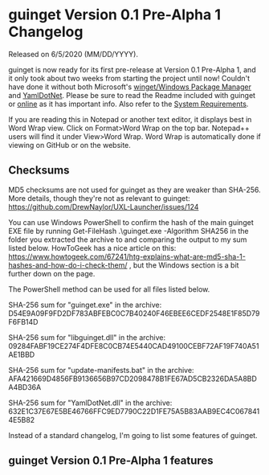 # guinget Version 0.1 Pre-Alpha 1 Changelog
Released on 6/5/2020 (MM/DD/YYYY).

guinget is now ready for its first pre-release at Version 0.1 Pre-Alpha 1, and it only took about two weeks from starting the project until now! Couldn't have done it without both Microsoft's [winget/Windows Package Manager](https://github.com/microsoft/winget-cli) and [YamlDotNet](https://github.com/aaubry/YamlDotNet). Please be sure to read the Readme included with guinget or [online](https://github.com/DrewNaylor/guinget/blob/master/docs/readmes/readme-v0.1-prealpha1.txt ) as it has important info. Also refer to the [System Requirements](https://drew-naylor.com/guinget/system-requirements ).

If you are reading this in Notepad or another text editor, it displays best in Word Wrap view. Click on Format>Word Wrap on the top bar. Notepad++ users will find it under View>Word Wrap. Word Wrap is automatically done if viewing on GitHub or on the website.

## Checksums

MD5 checksums are not used for guinget as they are weaker than SHA-256. More details, though they're not as relevant to guinget:
https://github.com/DrewNaylor/UXL-Launcher/issues/124

You can use Windows PowerShell to confirm the hash of the main guinget EXE file by running
Get-FileHash .\guinget.exe -Algorithm SHA256 in the folder you extracted the archive to and comparing the output to my sum listed below. HowToGeek has a nice article on this:
https://www.howtogeek.com/67241/htg-explains-what-are-md5-sha-1-hashes-and-how-do-i-check-them/ , but the Windows section is a bit further down on the page.

The PowerShell method can be used for all files listed below.

SHA-256 sum for "guinget.exe" in the archive:
D54E9A09F9FD2DF783ABFEBC0C7B40240F46EBEE6CEDF2548E1F85D79F6FB14D

SHA-256 sum for "libguinget.dll" in the archive:
09284FABF19CE274F4DFE8C0CB74E5440CAD49100CEBF72AF19F740A51AE1BBD

SHA-256 sum for "update-manifests.bat" in the archive:
AFA421669D4856FB9136656B97CD2098478B1FE67AD5CB2326DA5A8BDA4BD36A

SHA-256 sum for "YamlDotNet.dll" in the archive:
632E1C37E67E5BE46766FFC9ED7790C22D1FE75A5B83AAB9EC4C0678414E5B82



Instead of a standard changelog, I'm going to list some features of guinget.

## guinget Version 0.1 Pre-Alpha 1 features
